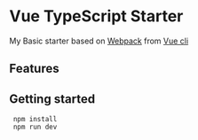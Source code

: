 # Vue TypeScript Starter

My Basic starter based on [Webpack](https://github.com/vuejs-templates/webpack) from [Vue cli](https://github.com/vuejs/vue-cli)

## Features


## Getting started

     npm install
     npm run dev
